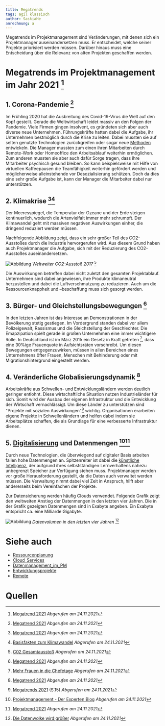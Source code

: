 ```yaml
---
title: Megatrends
tags: agil klassisch 
author: SaskiaHe 
anrechnung: a
---
```


Megatrends im Projektmanagement sind Veränderungen, mit denen sich ein Projektmanager auseinandersetzen muss. Er entscheidet, welche seiner Projekte priorisiert werden müssen. Darüber hinaus muss eine Entscheidung über die Relevanz von alten Projekten geschaffen werden.

# Megatrends im Projektmanagement im Jahr 2021 [^1]

## 1. Corona-Pandemie [^1]

Im Frühling 2020 hat die Ausbreitung des Covid-19-Virus die Welt auf den Kopf gestellt. Gerade die Weltwirtschaft leidet massiv an den Folgen der Pandemie. Viele Firmen gingen insolvent, es gründeten sich aber auch diverse neue Unternehmen. Führungskräfte hatten dabei die Aufgabe, ihr Unternehmen bestmöglich durch die Krise zu leiten. Dabei mussten sie auf selten genutzte Technologien zurückgreifen oder sogar neue [Methoden](Methoden.md) entwickeln. Die Manager mussten zum einen ihren Mitarbeiten durch Remote-Work oder Homeoffice den Arbeitsablauf weiterhin ermöglichen. Zum anderen mussten sie aber auch dafür Sorge tragen, dass ihre Mitarbeiter psychisch gesund bleiben. So kann beispielsweise mit Hilfe von virtuellen Kaffeepausen die Teamfähigkeit weiterhin gefördert werden und möglicherweise alleinstehende vor Desozialisierung schützen. Doch da dies eine sehr große Aufgabe ist, kann der Manager die Mitarbeiter dabei nur unterstützen.

## 2. Klimakrise [^1][^2]

Der Meeresspiegel, die Temperatur der Ozeane und der Erde steigen kontinuerlich, wodurch die Artenvielfalt immer mehr schrumpft. Der Klimawandel geht mit massiven negativen Auswirkungen einher, die dringend reduziert werden müssen.

Nachfolgende Abbildung zeigt, dass ein sehr großer Teil des CO2-Ausstoßes durch die Industrie hervorgerufen wird. Aus diesem Grund haben auch Projektmanager die Aufgabe, sich mit der Reduzierung des CO2-Ausstoßes auseinandersetzen.

![Abbildung](https://github.com/SaskiaHe/ManagingProjectsSuccessfully.github.io/blob/cd402f9fcec0d79f1cf0a51ff1efcfedb74b8ab9/kb/Megatrends/Co2%20aussto%C3%9F.jpeg)
*Weltweiter CO2-Ausstoß 2017* [^3]

Die Auswirkungen betreffen dabei nicht zuletzt den gesamten Projektablauf. Unternehmen sind dabei angewiesen, ihre Produkte klimaneutral herzustellen und dabei die Luftverschmutzung zu reduzieren. Auch um die Ressourcenknappheit und –beschaffung muss sich gesorgt werden. 

## 3. Bürger- und Gleichstellungsbewegungen [^1]

In den letzten Jahren ist das Interesse an Demonstrationen in der Bevölkerung stetig gestiegen. Im Vordergrund standen dabei vor allem Polizeigewalt, Rassismus und die Gleichstellung der Geschlechter. Die Emapzipation spielt gerade in großen Unternehmen eine immer wichtigere Rolle. In Deutschland ist im März 2015 ein Gesetz in Kraft getreten [^4], dass eine 30%ige Frauenquote in Aufsichtsräten vorschreibt. Um diesen Bewegungen entgegenzuwirken, müssen in allen Bereichen eines Unternehmens öfter Frauen, Menschen mit Behinderung oder mit Migrationshintergrund eingestellt werden. 


## 4. Veränderliche Globalisierungsdynamik [^1]

Arbeitskräfte aus Schwellen- und Entwicklungsländern werden deutlich geringer entlohnt. Diese wirtschaftliche Situation nutzen Industrieländer für sich. Somit wird der Ausbau der eigenen Infrastruktur und die Entwicklung der Wirtschaft vernachlässigt. Um diese Länder zu unterstützen sind "Projekte mit sozialen Auswirkungen"[^5] wichtig. Organisationen erarbeiten eigene Projekte in Schwellenländern und helfen dabei indem sie Arbeitsplätze schaffen, die als Grundlage für eine verbesserte Infrastruktur dienen. 

## 5. [Digitalisierung](Digitalisierung_im_PM.md) und Datenmengen [^6][^1]

Durch neue Technologien, die überwiegend auf digitaler Basis arbeiten fallen hohe Datenmengen an. Spitzenreiter ist dabei die [künstliche Intelligenz](KI_im_PM.md), der aufgrund ihres selbstständigen Lernverhaltens nahezu unbegrenzt Speicher zur Verfügung stehen muss. Projektmanager werden vor große Herausforderung gestellt, da die Daten auch verwaltet werden müssen. Die Verwaltung nimmt dabei viel Zeit in Anspruch, hilft aber andererseits beim Vereinfachen der Projekte.

Zur Datensicherung werden häufig Clouds verwendet. Folgende Grafik zeigt den weltweiten Anstieg der Datenmengen in den letzten vier Jahren. Die in der Grafik gezeigten Datenmengen sind in Exabyte angeben. Ein Exabyte entspricht ca. eine Milliarde Gigabyte.

![Abbildung](https://github.com/SaskiaHe/ManagingProjectsSuccessfully.github.io/blob/5329365ce7afb12f8c512705252d9cff140b4d08/kb/Megatrends/iwd_2018_15_8-9_Clouds_Das_Datenvolumen_waechst.jpg)
*Datenvolumen in den letzten vier Jahren* [^7]

# Siehe auch

* [Ressourcenplanung](Ressourcenplanung.md)
* [Cloud_Services](Cloud_Services.md)
* [Datenmanagement_im_PM](Datenmanagement_im_PM.md)
* [Entwicklungsprojekte](Entwicklungsprojekte.md)
* [Remote](Remote_Projekte.md)

# Quellen

[^1]: [Megatrend 2021](https://www.pmi.org/-/media/pmi/documents/public/pdf/learning/thought-leadership/pmi-megatrends-2021.pdf?v=98673338-4401-43f3-b220-aef09ae15c12&sc_lang_temp=de-DE) *Abgerufen am 24.11.2021*
[^2]: [Basisfakten zum Klimawandel](https://www.deutsches-klima-konsortium.de/basisfakten) *Abgerufen am 24.11.2021*
[^3]: [C02 Gesamtausstoß](https://www.br.de/nachrichten/wissen/klimawandel-die-wichtigsten-co2-fakten-visualisiert,RbqFZV0) *Abgerufen am 24.11.2021*
[^4]: [Mehr Frauen in die Chefetage](https://www.lpb-bw.de/frauenquote-gesetz) *Abgerufen am 24.11.2021*
[^5]: [Megatrends 2021](https://www.pmi.org/-/media/pmi/documents/public/pdf/learning/thought-leadership/pmi-megatrends-2021.pdf?v=98673338-4401-43f3-b220-aef09ae15c12&sc_lang_temp=de-DE) (S.15) *Abgerufen am 24.11.2021*
[^6]: [Projektmanagement - Der Experten Blog](https://www.theprojectgroup.com/blog/projektmanagement-trends/) *Abgerufen am 24.11.2021*
[^7]: [Die Datenwolke wird größer](https://www.iwd.de/artikel/die-datenwolke-wird-groesser-397266/) *Abgerufen am 24.11.2021*
